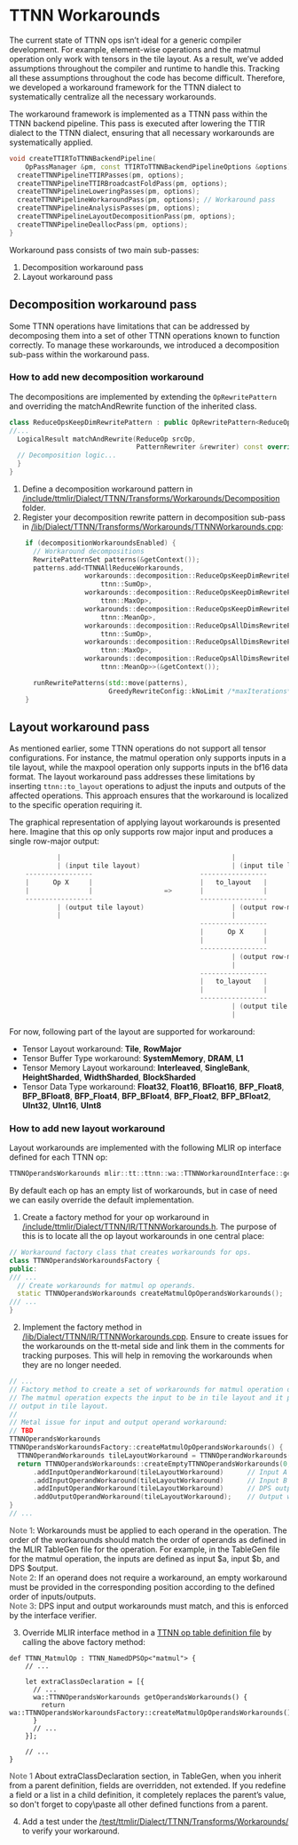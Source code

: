 # TTNN Workarounds

The current state of TTNN ops isn’t ideal for a generic compiler development. For example, element-wise operations and the matmul operation only work with tensors in the tile layout. As a result, we’ve added assumptions throughout the compiler and runtime to handle this. Tracking all these assumptions throughout the code has become difficult. Therefore, we developed a workaround framework for the TTNN dialect to systematically centralize all the necessary workarounds.

The workaround framework is implemented as a TTNN pass within the TTNN backend pipeline. This pass is executed after lowering the TTIR dialect to the TTNN dialect, ensuring that all necessary workarounds are systematically applied.

```c++
void createTTIRToTTNNBackendPipeline(
    OpPassManager &pm, const TTIRToTTNNBackendPipelineOptions &options) {
  createTTNNPipelineTTIRPasses(pm, options);
  createTTNNPipelineTTIRBroadcastFoldPass(pm, options);
  createTTNNPipelineLoweringPasses(pm, options);
  createTTNNPipelineWorkaroundPass(pm, options); // Workaround pass
  createTTNNPipelineAnalysisPasses(pm, options);
  createTTNNPipelineLayoutDecompositionPass(pm, options);
  createTTNNPipelineDeallocPass(pm, options);
}
```

Workaround pass consists of two main sub-passes:
1. Decomposition workaround pass
2. Layout workaround pass

## Decomposition workaround pass
Some TTNN operations have limitations that can be addressed by decomposing them into a set of other TTNN operations known to function correctly. To manage these workarounds, we introduced a decomposition sub-pass within the workaround pass.

### How to add new decomposition workaround
The decompositions are implemented by extending the `OpRewritePattern` and overriding the matchAndRewrite function of the inherited class.
```C++
class ReduceOpsKeepDimRewritePattern : public OpRewritePattern<ReduceOp> {
//...
  LogicalResult matchAndRewrite(ReduceOp srcOp,
                                PatternRewriter &rewriter) const override {
  // Decomposition logic...
  }
}
```

1. Define a decomposition workaround pattern in [/include/ttmlir/Dialect/TTNN/Transforms/Workarounds/Decomposition](/include/ttmlir/Dialect/TTNN/Transforms/Workarounds/Decomposition) folder.
2. Register your decomposition rewrite pattern in decomposition sub-pass in [/lib/Dialect/TTNN/Transforms/Workarounds/TTNNWorkarounds.cpp](/lib/Dialect/TTNN/Transforms/Workarounds/TTNNWorkarounds.cpp):
```C++
    if (decompositionWorkaroundsEnabled) {
      // Workaround decompositions
      RewritePatternSet patterns(&getContext());
      patterns.add<TTNNAllReduceWorkarounds,
                   workarounds::decomposition::ReduceOpsKeepDimRewritePattern<
                       ttnn::SumOp>,
                   workarounds::decomposition::ReduceOpsKeepDimRewritePattern<
                       ttnn::MaxOp>,
                   workarounds::decomposition::ReduceOpsKeepDimRewritePattern<
                       ttnn::MeanOp>,
                   workarounds::decomposition::ReduceOpsAllDimsRewritePattern<
                       ttnn::SumOp>,
                   workarounds::decomposition::ReduceOpsAllDimsRewritePattern<
                       ttnn::MaxOp>,
                   workarounds::decomposition::ReduceOpsAllDimsRewritePattern<
                       ttnn::MeanOp>>(&getContext());

      runRewritePatterns(std::move(patterns),
                         GreedyRewriteConfig::kNoLimit /*maxIterations*/);
    }
```

## Layout workaround pass
As mentioned earlier, some TTNN operations do not support all tensor configurations. For instance, the matmul operation only supports inputs in a tile layout, while the maxpool operation only supports inputs in the bf16 data format. The layout workaround pass addresses these limitations by inserting `ttnn::to_layout` operations to adjust the inputs and outputs of the affected operations. This approach ensures that the workaround is localized to the specific operation requiring it.

The graphical representation of applying layout workarounds is presented here. Imagine that this op only supports row major input and produces a single row-major output:

```C++
            |                                           |
            | (input tile layout)                       | (input tile layout)
    -----------------                           -----------------
    |      Op X     |                           |   to_layout   |
    |               |                  =>       |               |
    -----------------                           -----------------
            | (output tile layout)                      | (output row-major layout)
            |                                           |
                                                -----------------
                                                |      Op X     |
                                                |               |
                                                -----------------
                                                        | (output row-major layout)
                                                        |
                                                -----------------
                                                |   to_layout   |
                                                |               |
                                                -----------------
                                                        | (output tile layout)
                                                        |
```

For now, following part of the layout are supported for workaround:
- Tensor Layout workaround: **Tile**, **RowMajor**
- Tensor Buffer Type workaround: **SystemMemory**, **DRAM**, **L1**
- Tensor Memory Layout workaround: **Interleaved**, **SingleBank**, **HeightSharded**, **WidthSharded**, **BlockSharded**
- Tensor Data Type workaround: **Float32**, **Float16**, **BFloat16**, **BFP_Float8**, **BFP_BFloat8**, **BFP_Float4**, **BFP_BFloat4**, **BFP_Float2**, **BFP_BFloat2**, **UInt32**, **UInt16**, **UInt8**

### How to add new layout workaround

Layout workarounds are implemented with the following MLIR op interface defined for each TTNN op:
```C++
TTNNOperandsWorkarounds mlir::tt::ttnn::wa::TTNNWorkaroundInterface::getOperandsWorkarounds() {}
```

By default each op has an empty list of workarounds, but in case of need we can easily override the default implementation.
1. Create a factory method for your op workaround in [/include/ttmlir/Dialect/TTNN/IR/TTNNWorkarounds.h](/include/ttmlir/Dialect/TTNN/IR/TTNNWorkarounds.h). The purpose of this is to locate all the op layout workarounds in one central place:
```C++
// Workaround factory class that creates workarounds for ops.
class TTNNOperandsWorkaroundsFactory {
public:
/// ...
  // Create workarounds for matmul op operands.
  static TTNNOperandsWorkarounds createMatmulOpOperandsWorkarounds();
/// ...
}
```
2. Implement the factory method in [/lib/Dialect/TTNN/IR/TTNNWorkarounds.cpp](/lib/Dialect/TTNN/IR/TTNNWorkarounds.cpp). Ensure to create issues for the workarounds on the tt-metal side and link them in the comments for tracking purposes. This will help in removing the workarounds when they are no longer needed.
```C++
// ...
// Factory method to create a set of workarounds for matmul operation operands.
// The matmul operation expects the input to be in tile layout and it produce
// output in tile layout.
//
// Metal issue for input and output operand workaround:
// TBD
TTNNOperandsWorkarounds
TTNNOperandsWorkaroundsFactory::createMatmulOpOperandsWorkarounds() {
  TTNNOperandWorkarounds tileLayoutWorkaround = TTNNOperandWorkarounds(Layout::Tile);
  return TTNNOperandsWorkarounds::createEmptyTTNNOperandsWorkarounds(0, 0)
      .addInputOperandWorkaround(tileLayoutWorkaround)      // Input A workaround
      .addInputOperandWorkaround(tileLayoutWorkaround)      // Input B workaround
      .addInputOperandWorkaround(tileLayoutWorkaround)      // DPS output workaround
      .addOutputOperandWorkaround(tileLayoutWorkaround);    // Output workaround
}
// ...
```
  <span style="color:gray">**Note 1**</span>: Workarounds must be applied to each operand in the operation. The order of the workarounds should match the order of operands as defined in the MLIR TableGen file for the operation. For example, in the TableGen file for the matmul operation, the inputs are defined as input $a, input $b, and DPS $output.
  <br/><span style="color:gray">**Note 2**</span>: If an operand does not require a workaround, an empty workaround must be provided in the corresponding position according to the defined order of inputs/outputs.
  <br/><span style="color:gray">**Note 3**</span>: DPS input and output workarounds must match, and this is enforced by the interface verifier.

3. Override MLIR interface method in a [TTNN op table definition file](/include/ttmlir/Dialect/TTNN/IR/TTNNOps.td) by calling the above factory method:
```td
def TTNN_MatmulOp : TTNN_NamedDPSOp<"matmul"> {
    // ...

    let extraClassDeclaration = [{
      // ...
      wa::TTNNOperandsWorkarounds getOperandsWorkarounds() {
        return wa::TTNNOperandsWorkaroundsFactory::createMatmulOpOperandsWorkarounds();
      }
      // ...
    }];

    // ...
}
```
  <span style="color:gray">**Note 1**</span> About extraClassDeclaration section, in TableGen, when you inherit from a parent definition, fields are overridden, not extended. If you redefine a field or a list in a child definition, it completely replaces the parent’s value, so don't forget to copy\paste all other defined functions from a parent.

4. Add a test under the [/test/ttmlir/Dialect/TTNN/Transforms/Workarounds/](/test/ttmlir/Dialect/TTNN/Transforms/Workarounds) to verify your workaround.
